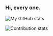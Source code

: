 <!---
- 👋 Hi, I’m @3vand0ng
- 👀 I’m interested in ...
- 🌱 I’m currently learning ...
- 💞️ I’m looking to collaborate on ...
- 📫 How to reach me ...

Here are some ideas to get you started:

3vand0ng/3vand0ng is a ✨ special ✨ repository because its `README.md` (this file) appears on your GitHub profile.
You can click the Preview link to take a look at your changes.
--->

### Hi, every one.

![My GitHub stats](https://github-readme-stats.vercel.app/api?username=3vand0ng&show_icons=true&theme=tokyonight)

![Contribution stats](https://github-contribution-stats.vercel.app/api/?username=3vand0ng)
